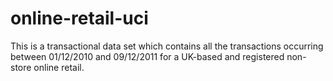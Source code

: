 # online-retail-uci
This is a transactional data set which contains all the transactions occurring between 01/12/2010 and 09/12/2011 for a UK-based and registered non-store online retail.
